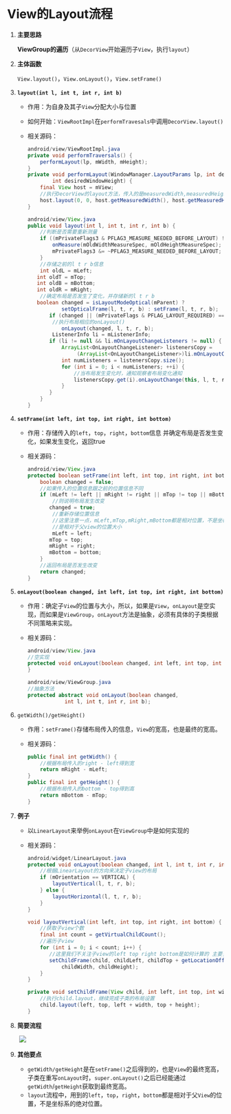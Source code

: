 # View的Layout流程

1. **主要思路**

   **ViewGroup的遍历**（从`DecorView`开始遍历子`View`，执行`layout`）

2. **主体函数**

   `View.layout()`，`View.onLayout()`，`View.setFrame()`

3. **`layout(int l, int t, int r, int b)`**

   * 作用：为自身及其子`View`分配大小与位置

   * 如何开始：`ViewRootImpl`在`performTravesals`中调用`DecorView.layout()`

   * 相关源码：

     ```java
     android/view/ViewRootImpl.java
     private void performTraversals() {
         performLayout(lp, mWidth, mHeight);
     }
     private void performLayout(WindowManager.LayoutParams lp, int desiredWindowWidth,
             int desiredWindowHeight) {
         final View host = mView;
         //执行DecorView的layout方法，传入的是measuredWidth,measuredHeight 因此得先measure，后layout
         host.layout(0, 0, host.getMeasuredWidth(), host.getMeasuredHeight());
     }
     ```
     
     ```java
     android/view/View.java
     public void layout(int l, int t, int r, int b) {
         //判断是否需要重新测量
         if ((mPrivateFlags3 & PFLAG3_MEASURE_NEEDED_BEFORE_LAYOUT) != 0) {
             onMeasure(mOldWidthMeasureSpec, mOldHeightMeasureSpec);
             mPrivateFlags3 &= ~PFLAG3_MEASURE_NEEDED_BEFORE_LAYOUT;
         }
         //存储之前的l t r b信息
         int oldL = mLeft;
     	int oldT = mTop;
     	int oldB = mBottom;
     	int oldR = mRight;
         //确定布局是否发生了变化，并存储新的l t r b
     	boolean changed = isLayoutModeOptical(mParent) ?
             	setOpticalFrame(l, t, r, b) : setFrame(l, t, r, b);
        	if (changed || (mPrivateFlags & PFLAG_LAYOUT_REQUIRED) == PFLAG_LAYOUT_REQUIRED) {
             //执行布局相应的onLayout()
            	onLayout(changed, l, t, r, b);
             ListenerInfo li = mListenerInfo;
         	if (li != null && li.mOnLayoutChangeListeners != null) {
             	ArrayList<OnLayoutChangeListener> listenersCopy =
                     (ArrayList<OnLayoutChangeListener>)li.mOnLayoutChangeListeners.clone();
             	int numListeners = listenersCopy.size();
             	for (int i = 0; i < numListeners; ++i) {
                 	//当布局发生变化时，通知观察者布局变化通知
                 	listenersCopy.get(i).onLayoutChange(this, l, t, r, b, oldL, oldT, oldR, oldB);
             	}
         	}
         }
     }
     ```

4. **`setFrame(int left, int top, int right, int bottom)`**

   * 作用：存储传入的`left`，`top`，`right`，`bottom`信息 并确定布局是否发生变化，如果发生变化，返回true

   * 相关源码：

     ```java
     android/view/View.java
     protected boolean setFrame(int left, int top, int right, int bottom) {
         boolean changed = false;
         //如果传入的位置信息跟之前的位置信息不同
         if (mLeft != left || mRight != right || mTop != top || mBottom != bottom) {
             //则说明布局发生改变
     		changed = true;
             //重新存储位置信息
             //这里注意一点，mLeft,mTop,mRight,mBottom都是相对位置，不是坐标系的绝对位置
             //是相对于父view的位置大小
             mLeft = left;
     		mTop = top;
     		mRight = right;
     		mBottom = bottom;
         }
         //返回布局是否发生改变
         return changed;
     }
     ```

5. **`onLayout(boolean changed, int left, int top, int right, int bottom)`**

   * 作用：确定子`View`的位置与大小，所以，如果是`View`，`onLayout`是空实现，而如果是`ViewGroup`，`onLayout`方法是抽象，必须有具体的子类根据不同策略来实现。

   * 相关源码：

     ```java
     android/view/View.java
     //空实现
     protected void onLayout(boolean changed, int left, int top, int right, int bottom) {
     }
     ```

     ```java
     android/view/ViewGroup.java
     //抽象方法
     protected abstract void onLayout(boolean changed,
                 int l, int t, int r, int b);
     ```

6. `getWidth()/getHeight()`

   * 作用：`setFrame()`存储布局传入的信息，`View`的宽高，也是最终的宽高。

   * 相关源码：

     ```java
     public final int getWidth() {
         //根据布局传入的right - left得到宽
         return mRight - mLeft;
     }
     public final int getHeight() {
         //根据布局传入的bottom - top得到高
         return mBottom - mTop;
     }
     ```

7. **例子**

   * 以`LinearLayout`来举例`onLayout`在`ViewGroup`中是如何实现的

   * 相关源码：

     ```java
     android/widget/LinearLayout.java
     protected void onLayout(boolean changed, int l, int t, int r, int b) {
         //根据LinearLayout的方向来决定子view的布局
         if (mOrientation == VERTICAL) {
             layoutVertical(l, t, r, b);
         } else {
             layoutHorizontal(l, t, r, b);
         }
     }
     
     void layoutVertical(int left, int top, int right, int bottom) {
         //获取子view个数
         final int count = getVirtualChildCount();
         //遍历子view
         for (int i = 0; i < count; i++) {
         	//这里我们不关注子view的left top right bottom是如何计算的 主要关注整体布局流程
         	setChildFrame(child, childLeft, childTop + getLocationOffset(child),
             	childWidth, childHeight);
         }
     }
     
     private void setChildFrame(View child, int left, int top, int width, int height) {
         //执行child.layout，继续完成子类的布局设置
         child.layout(left, top, left + width, top + height);
     }
     ```

8. **简要流程**

   ​		![](https://upload-images.jianshu.io/upload_images/13218197-0a23ec6a57f1eb88.png?imageMogr2/auto-orient/strip|imageView2/2/w/1028/format/webp)

9. **其他要点**

   * `getWidth/getHeight`是在`setFrame()`之后得到的，也是`View`的最终宽高，子类在重写`onLayout`时，`super.onLayout()`之后已经能通过`getWidth`/`getHeight`获取到最终宽高。
   * `layout`流程中，用到的`left`，`top`，`right`，`bottom`都是相对于父`View`的位置，不是坐标系的绝对位置。